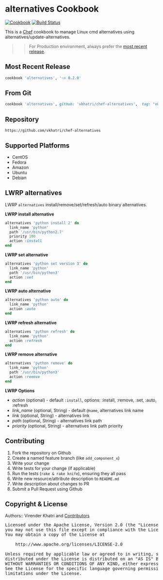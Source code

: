 alternatives Cookbook
================

[![Cookbook](https://img.shields.io/github/tag/vkhatri/chef-alternatives)](https://github.com/vkhatri/chef-alternatives) [![Build Status](https://travis-ci.org/vkhatri/chef-alternatives.svg?branch=master)](https://travis-ci.org/vkhatri/chef-alternatives)

This is a [Chef] cookbook to manage Linux cmd alternatives using alternatives/update-alternatives.

>> For Production environment, always prefer the [most recent release](https://supermarket.chef.io/cookbooks/alternatives).

## Most Recent Release

```ruby
cookbook 'alternatives', '~> 0.2.0'
```

## From Git

```ruby
cookbook 'alternatives', github: 'vkhatri/chef-alternatives',  tag: "v0.2.0"
```

## Repository

```
https://github.com/vkhatri/chef-alternatives
```

## Supported Platforms

- CentOS
- Fedora
- Amazon
- Ubuntu
- Debian


## LWRP alternatives

LWRP `alternatives` install/remove/set/refresh/auto binary alternatives.

**LWRP install alternative**

```ruby
alternatives 'python install 2' do
  link_name 'python'
  path '/usr/bin/python2.7'
  priority 100
  action :install
end
```

**LWRP set alternative**

```ruby
alternatives 'python set version 3' do
  link_name 'python'
  path '/usr/bin/python3'
  action :set
end
```

**LWRP auto alternative**

```ruby
alternatives 'python auto' do
  link_name 'python'
  action :auto
end
```

**LWRP refresh alternative**

```ruby
alternatives 'python refresh' do
  link_name 'python'
  action :refresh
end
```

**LWRP remove alternative**

```ruby
alternatives 'python remove' do
  link_name 'python'
  path '/usr/bin/python3'
  action :remove
end
```


**LWRP Options**

- *action* (optional) - default `:install`, options: :install, :remove, :set, :auto, :refresh
- *link_name* (optional, String)  - default `@name`, alternatives link name
- *link* (optional, String)  - alternatives link
- *path* (optional, String)  - alternatives link path
- *priority* (optional, String)  - alternatives link path priority


## Contributing

1. Fork the repository on Github
2. Create a named feature branch (like `add_component_x`)
3. Write your change
4. Write tests for your change (if applicable)
5. Run the tests (`rake & rake knife`), ensuring they all pass
6. Write new resource/attribute description to `README.md`
7. Write description about changes to PR
8. Submit a Pull Request using Github


## Copyright & License

Authors:: Virender Khatri and [Contributors]

<pre>
Licensed under the Apache License, Version 2.0 (the "License");
you may not use this file except in compliance with the License.
You may obtain a copy of the License at

    http://www.apache.org/licenses/LICENSE-2.0

Unless required by applicable law or agreed to in writing, software
distributed under the License is distributed on an "AS IS" BASIS,
WITHOUT WARRANTIES OR CONDITIONS OF ANY KIND, either express or implied.
See the License for the specific language governing permissions and
limitations under the License.
</pre>


[Chef]: https://www.chef.io/
[Contributors]: https://github.com/vkhatri/chef-alternatives/graphs/contributors
